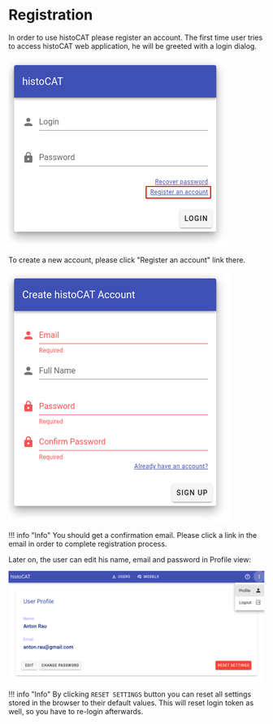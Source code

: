 # Registration

In order to use histoCAT please register an account. The first time user tries to access histoCAT web application, he will be greeted with a login dialog.

![Login dialog](../assets/login.png)

To create a new account, please click "Register an account" link there.

![Sign-up dialog](../assets/signup.png)

!!! info "Info"
    You should get a confirmation email. Please click a link in the email in order to complete registration process.

Later on, the user can edit his name, email and password in Profile view:

![Profile view](../assets/profile-menu.png)

!!! info "Info"
    By clicking `RESET SETTINGS` button you can reset all settings stored in the browser to their default values. This will reset login token as well, so you have to re-login afterwards.
